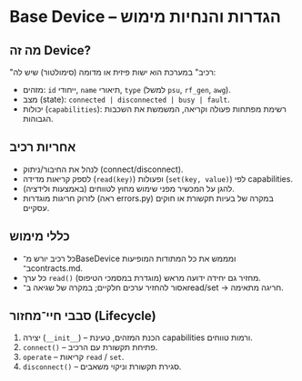 # Base Device – הגדרות והנחיות מימוש

## מה זה Device?
"רכיב" במערכת הוא ישות פיזית או מדומה (סימולטור) שיש לה:
- מזהים: `id` ייחודי, `name` תיאורי, `type` (למשל `psu`, `rf_gen`, `awg`).
- מצב (state): `connected | disconnected | busy | fault`.
- יכולות (`capabilities`): רשימת מפתחות פעולה וקריאה, המשמשת את השכבות הגבוהות.

## אחריות רכיב
- לנהל את החיבור/ניתוק (connect/disconnect).
- לספק קריאות מדידה (`read(key)`) ופעולות (`set(key, value)`) לפי capabilities.
- להגן על המכשיר מפני שימוש מחוץ לטווחים (באמצעות ולידציה).
- לזרוק חריגות מוגדרות (ראה errors.py) במקרה של בעיות תקשורת או חוקים עסקיים.

## כללי מימוש
- כל רכיב יורש מ־BaseDevice ומממש את כל המתודות המופיעות ב־contracts.md.
- כל ערך `read()` מחזיר גם יחידה ידועה מראש (מוגדרת במסמכי הטיפוס).
- אסור להחזיר ערכים חלקיים; במקרה של שגיאה ב־read/set → חריגה מתאימה.

## סבבי חיי־מחזור (Lifecycle)
1. יצירה (`__init__`) – הכנת המזהים, טעינת capabilities ורמות טווחים.
2. `connect()` – פתיחת תקשורת עם הרכיב.
3. `operate` – קריאות `read` / `set`.
4. `disconnect()` – סגירת תקשורת וניקוי משאבים.
